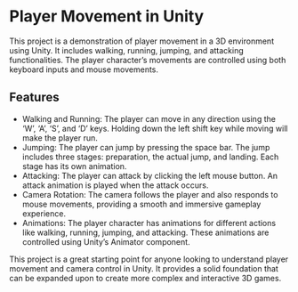 # Player Movement in Unity
This project is a demonstration of player movement in a 3D environment using Unity. It includes walking, running, jumping, and attacking functionalities. The player character’s movements are controlled using both keyboard inputs and mouse movements.

## Features
 - Walking and Running: The player can move in any direction using the ‘W’, ‘A’, ‘S’, and ‘D’ keys. Holding down the left shift key while moving will make the player run.
 - Jumping: The player can jump by pressing the space bar. The jump includes three stages: preparation, the actual jump, and landing. Each stage has its own animation.
 - Attacking: The player can attack by clicking the left mouse button. An attack animation is played when the attack occurs.
 - Camera Rotation: The camera follows the player and also responds to mouse movements, providing a smooth and immersive gameplay experience.
 - Animations: The player character has animations for different actions like walking, running, jumping, and attacking. These animations are controlled using Unity’s Animator component.

This project is a great starting point for anyone looking to understand player movement and camera control in Unity. It provides a solid foundation that can be expanded upon to create more complex and interactive 3D games.
